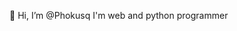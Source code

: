  👋 Hi, I’m @Phokusq
 I'm web and python programmer

<!---
Phokusq/Phokusq is a ✨ special ✨ repository because its `README.md` (this file) appears on your GitHub profile.
You can click the Preview link to take a look at your changes.
--->
